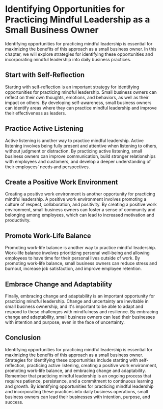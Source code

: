 Identifying Opportunities for Practicing Mindful Leadership as a Small Business Owner
=====================================================================================================================================================================

Identifying opportunities for practicing mindful leadership is essential for maximizing the benefits of this approach as a small business owner. In this chapter, we will explore strategies for identifying these opportunities and incorporating mindful leadership into daily business practices.

Start with Self-Reflection
--------------------------

Starting with self-reflection is an important strategy for identifying opportunities for practicing mindful leadership. Small business owners can reflect on their own thoughts, emotions, and behaviors, as well as their impact on others. By developing self-awareness, small business owners can identify areas where they can practice mindful leadership and improve their effectiveness as leaders.

Practice Active Listening
-------------------------

Active listening is another way to practice mindful leadership. Active listening involves being fully present and attentive when listening to others, without judgment or distraction. By practicing active listening, small business owners can improve communication, build stronger relationships with employees and customers, and develop a deeper understanding of their employees' needs and perspectives.

Create a Positive Work Environment
----------------------------------

Creating a positive work environment is another opportunity for practicing mindful leadership. A positive work environment involves promoting a culture of respect, collaboration, and positivity. By creating a positive work environment, small business owners can foster a sense of community and belonging among employees, which can lead to increased motivation and productivity.

Promote Work-Life Balance
-------------------------

Promoting work-life balance is another way to practice mindful leadership. Work-life balance involves prioritizing personal well-being and allowing employees to have time for their personal lives outside of work. By promoting work-life balance, small business owners can reduce stress and burnout, increase job satisfaction, and improve employee retention.

Embrace Change and Adaptability
-------------------------------

Finally, embracing change and adaptability is an important opportunity for practicing mindful leadership. Change and uncertainty are inevitable in small business ownership, and it's important to be able to adapt and respond to these challenges with mindfulness and resilience. By embracing change and adaptability, small business owners can lead their businesses with intention and purpose, even in the face of uncertainty.

Conclusion
----------

Identifying opportunities for practicing mindful leadership is essential for maximizing the benefits of this approach as a small business owner. Strategies for identifying these opportunities include starting with self-reflection, practicing active listening, creating a positive work environment, promoting work-life balance, and embracing change and adaptability. Remember that practicing mindful leadership is an ongoing process that requires patience, persistence, and a commitment to continuous learning and growth. By identifying opportunities for practicing mindful leadership and incorporating these practices into daily business operations, small business owners can lead their businesses with intention, purpose, and success.


